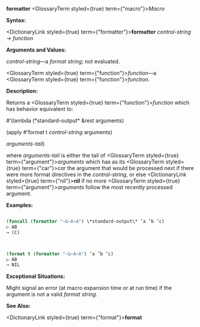 **formatter** <GlossaryTerm styled={true} term={"macro"}><i>Macro</i></GlossaryTerm> 



**Syntax:** 



<DictionaryLink styled={true} term={"formatter"}><b>formatter</b></DictionaryLink> *control-string → function* 



**Arguments and Values:** 



*control-string*—a *format string*; not evaluated. 



<GlossaryTerm styled={true} term={"function"}><i>function</i></GlossaryTerm>—a <GlossaryTerm styled={true} term={"function"}><i>function</i></GlossaryTerm>. 



**Description:** 



Returns a <GlossaryTerm styled={true} term={"function"}><i>function</i></GlossaryTerm> which has behavior equivalent to: 



#’(lambda (\*standard-output\* &amp;rest arguments) 



(apply #’format t *control-string* arguments) 



*arguments-tail*) 



where *arguments-tail* is either the tail of <GlossaryTerm styled={true} term={"argument"}><i>arguments</i></GlossaryTerm> which has as its <GlossaryTerm styled={true} term={"car"}><i>car</i></GlossaryTerm> the argument that would be processed next if there were more format directives in the *control-string*, or else <DictionaryLink styled={true} term={"nil"}><b>nil</b></DictionaryLink> if no more <GlossaryTerm styled={true} term={"argument"}><i>arguments</i></GlossaryTerm> follow the most recently processed argument. 



**Examples:**
```lisp

(funcall (formatter "~&~A~A") \*standard-output\* ’a ’b ’c) 
▷ AB 
→ (C) 



(format t (formatter "~&~A~A") ’a ’b ’c) 
▷ AB 
→ NIL 

```
**Exceptional Situations:** 



Might signal an error (at macro expansion time or at run time) if the argument is not a valid *format string*. 



**See Also:** 



<DictionaryLink styled={true} term={"format"}><b>format</b></DictionaryLink> 



